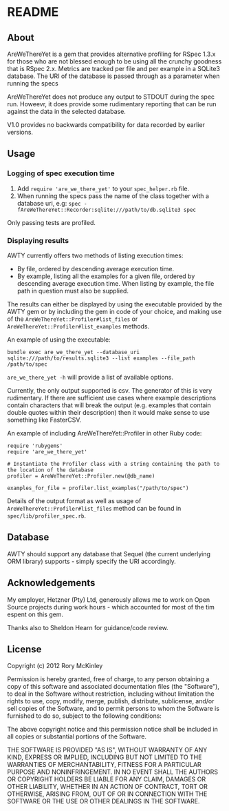 # README

## About

AreWeThereYet is a gem that provides alternative profiling for RSpec 1.3.x for those who are not blessed enough to be using all the
crunchy goodness that is RSpec 2.x.  Metrics are tracked per file and per example in a SQLite3 database. The URI of the 
database is passed through as a parameter when running the specs

AreWeThereYet does not produce any output to STDOUT during the spec run. Howeevr, it does provide some rudimentary reporting that can
be run against the data in the selected database.

V1.0 provides no backwards compatibility for data recorded by earlier versions.

## Usage

### Logging of spec execution time

1. Add `require 'are_we_there_yet'` to your `spec_helper.rb` file.
2. When running the specs pass the name of the class together with a database uri, e.g:
  `spec -fAreWeThereYet::Recorder:sqlite:///path/to/db.sqlite3 spec`

Only passing tests are profiled.

### Displaying results

AWTY currently offers two methods of listing execution times:

- By file, ordered by descending average execution time.
- By example, listing all the examples for a given file, ordered by descending average execution time. When listing by example, the 
file path in question must also be supplied.

The results can either be displayed by using the executable provided by the AWTY gem or by including the gem in code of your choice, 
and making use of the `AreWeThereYet::Profiler#list_files` or `AreWeThereYet::Profiler#list_examples` methods.

An example of using the executable:

`bundle exec are_we_there_yet --database_uri sqlite:///path/to/results.sqlite3 --list examples --file_path /path/to/spec`

`are_we_there_yet -h` will provide a list of available options.

Currently, the only output supported is csv. The generator of this is very rudimentary. If there are sufficient use cases where 
example descriptions contain characters that will break the output (e.g. examples that contain double quotes within their
description) then it would make sense to use something like FasterCSV.

An example of including AreWeThereYet::Profiler in other Ruby code:

    require 'rubygems'
    require 'are_we_there_yet'

    # Instantiate the Profiler class with a string containing the path to the location of the database
    profiler = AreWeThereYet::Profiler.new(@db_name)

    examples_for_file = profiler.list_examples("/path/to/spec")

Details of the output format as well as usage of `AreWeThereYet::Profiler#list_files` method can be found in
`spec/lib/profiler_spec.rb`.
    
## Database

AWTY should support any database that Sequel (the current underlying ORM library) supports - simply specify the URI accordingly.

## Acknowledgements

My employer, Hetzner (Pty) Ltd, generously allows me to work on Open Source projects during work hours - which accounted for most 
of the tim espent on this gem.

Thanks also to Sheldon Hearn for guidance/code review.

## License

Copyright (c) 2012 Rory McKinley

Permission is hereby granted, free of charge, to any person obtaining
a copy of this software and associated documentation files (the
"Software"), to deal in the Software without restriction, including
without limitation the rights to use, copy, modify, merge, publish,
distribute, sublicense, and/or sell copies of the Software, and to
permit persons to whom the Software is furnished to do so, subject to
the following conditions:

The above copyright notice and this permission notice shall be
included in all copies or substantial portions of the Software.

THE SOFTWARE IS PROVIDED "AS IS", WITHOUT WARRANTY OF ANY KIND,
EXPRESS OR IMPLIED, INCLUDING BUT NOT LIMITED TO THE WARRANTIES OF
MERCHANTABILITY, FITNESS FOR A PARTICULAR PURPOSE AND
NONINFRINGEMENT. IN NO EVENT SHALL THE AUTHORS OR COPYRIGHT HOLDERS BE
LIABLE FOR ANY CLAIM, DAMAGES OR OTHER LIABILITY, WHETHER IN AN ACTION
OF CONTRACT, TORT OR OTHERWISE, ARISING FROM, OUT OF OR IN CONNECTION
WITH THE SOFTWARE OR THE USE OR OTHER DEALINGS IN THE SOFTWARE.
